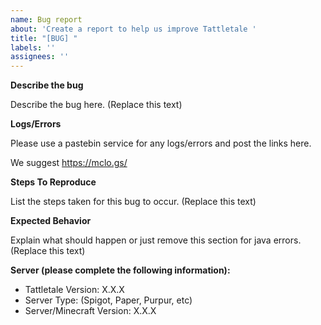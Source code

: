 ```yaml
---
name: Bug report
about: 'Create a report to help us improve Tattletale '
title: "[BUG] "
labels: ''
assignees: ''
---
```


**Describe the bug**

Describe the bug here. (Replace this text)

**Logs/Errors**

Please use a pastebin service for any logs/errors and post the links here.

We suggest https://mclo.gs/ 

**Steps To Reproduce**

List the steps taken for this bug to occur. (Replace this text)

**Expected Behavior**

Explain what should happen or just remove this section for java errors. (Replace this text)

**Server (please complete the following information):**
- Tattletale Version: X.X.X
- Server Type: (Spigot, Paper, Purpur, etc)
- Server/Minecraft Version: X.X.X
